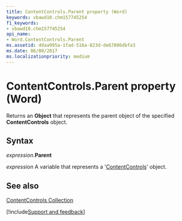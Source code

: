 ```yaml
---
title: ContentControls.Parent property (Word)
keywords: vbawd10.chm157745254
f1_keywords:
- vbawd10.chm157745254
api_name:
- Word.ContentControls.Parent
ms.assetid: ddaa995a-1fad-516a-823d-de67806dbfa3
ms.date: 06/08/2017
ms.localizationpriority: medium
---
```



# ContentControls.Parent property (Word)

Returns an **Object** that represents the parent object of the specified **ContentControls** object.


## Syntax

_expression_.**Parent**

_expression_ A variable that represents a '[ContentControls](Word.ContentControls.md)' object.


## See also


[ContentControls Collection](Word.ContentControls.md)

[!include[Support and feedback](~/includes/feedback-boilerplate.md)]